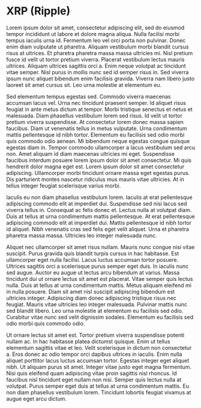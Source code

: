 # XRP (Ripple)

Lorem ipsum dolor sit amet, consectetur adipiscing elit, sed do eiusmod tempor incididunt ut labore et dolore magna aliqua. Nulla facilisi morbi tempus iaculis urna id. Fermentum leo vel orci porta non pulvinar. Donec enim diam vulputate ut pharetra. Aliquam vestibulum morbi blandit cursus risus at ultrices. Et pharetra pharetra massa massa ultricies mi. Nisl pretium fusce id velit ut tortor pretium viverra. Placerat vestibulum lectus mauris ultrices. Aliquam ultrices sagittis orci a. Enim neque volutpat ac tincidunt vitae semper. Nisl purus in mollis nunc sed id semper risus in. Sed viverra ipsum nunc aliquet bibendum enim facilisis gravida. Viverra nam libero justo laoreet sit amet cursus sit. Leo urna molestie at elementum eu.

Sed elementum tempus egestas sed. Commodo viverra maecenas accumsan lacus vel. Urna nec tincidunt praesent semper. Id aliquet risus feugiat in ante metus dictum at tempor. Morbi tristique senectus et netus et malesuada. Diam phasellus vestibulum lorem sed risus. Id velit ut tortor pretium viverra suspendisse. At consectetur lorem donec massa sapien faucibus. Diam ut venenatis tellus in metus vulputate. Urna condimentum mattis pellentesque id nibh tortor. Elementum eu facilisis sed odio morbi quis commodo odio aenean. Mi bibendum neque egestas congue quisque egestas diam in. Tempor commodo ullamcorper a lacus vestibulum sed arcu non. Amet aliquam id diam maecenas ultricies mi eget. Suspendisse faucibus interdum posuere lorem ipsum dolor sit amet consectetur. Mi quis hendrerit dolor magna eget est. Lorem ipsum dolor sit amet consectetur adipiscing. Ullamcorper morbi tincidunt ornare massa eget egestas purus. Dis parturient montes nascetur ridiculus mus mauris vitae ultricies. At in tellus integer feugiat scelerisque varius morbi.

Iaculis eu non diam phasellus vestibulum lorem. Iaculis at erat pellentesque adipiscing commodo elit at imperdiet dui. Suspendisse sed nisi lacus sed viverra tellus in. Consequat ac felis donec et. Lectus nulla at volutpat diam. Duis at tellus at urna condimentum mattis pellentesque. At erat pellentesque adipiscing commodo elit at imperdiet dui. Mattis pellentesque id nibh tortor id aliquet. Nibh venenatis cras sed felis eget velit aliquet. Urna et pharetra pharetra massa massa. Ultricies leo integer malesuada nunc.

Aliquet nec ullamcorper sit amet risus nullam. Mauris nunc congue nisi vitae suscipit. Purus gravida quis blandit turpis cursus in hac habitasse. Est ullamcorper eget nulla facilisi. Lacus luctus accumsan tortor posuere. Ultrices sagittis orci a scelerisque purus semper eget duis. In iaculis nunc sed augue. Auctor eu augue ut lectus arcu bibendum at varius. Massa tincidunt dui ut ornare lectus sit amet est placerat. Vitae semper quis lectus nulla. Duis at tellus at urna condimentum mattis. Metus aliquam eleifend mi in nulla posuere. Diam sit amet nisl suscipit adipiscing bibendum est ultricies integer. Adipiscing diam donec adipiscing tristique risus nec feugiat. Mauris vitae ultricies leo integer malesuada. Pulvinar mattis nunc sed blandit libero. Leo urna molestie at elementum eu facilisis sed odio. Curabitur vitae nunc sed velit dignissim sodales. Elementum eu facilisis sed odio morbi quis commodo odio.

Ut ornare lectus sit amet est. Tortor pretium viverra suspendisse potenti nullam ac. In hac habitasse platea dictumst quisque. Enim ut tellus elementum sagittis vitae et leo. Velit scelerisque in dictum non consectetur a. Eros donec ac odio tempor orci dapibus ultrices in iaculis. Enim nulla aliquet porttitor lacus luctus accumsan tortor. Egestas integer eget aliquet nibh. Ut aliquam purus sit amet. Integer vitae justo eget magna fermentum. Nisi quis eleifend quam adipiscing vitae proin sagittis nisl rhoncus. Id faucibus nisl tincidunt eget nullam non nisi. Semper quis lectus nulla at volutpat. Purus semper eget duis at tellus at urna condimentum mattis. Eu non diam phasellus vestibulum lorem. Tincidunt lobortis feugiat vivamus at augue eget arcu dictum.
